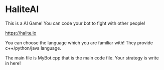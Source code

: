 # HaliteAI

This is a AI Game! You can code your bot to fight with other people!

https://halite.io

You can choose the language which you are familiar with!
They provide c++/python/java language.

The main file is MyBot.cpp that is the main code file. Your strategy is write in here!
